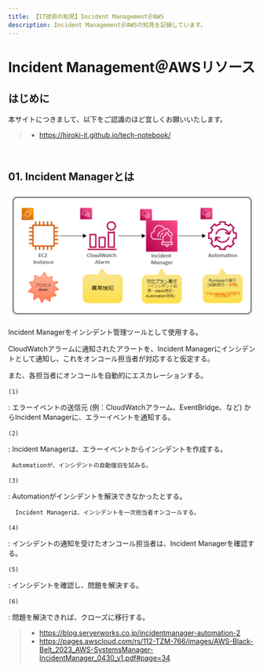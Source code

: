 ```yaml
---
title: 【IT技術の知見】Incident Management＠AWS
description: Incident Management＠AWSの知見を記録しています。
---
```


# Incident Management＠AWSリソース

## はじめに

本サイトにつきまして、以下をご認識のほど宜しくお願いいたします。

> - https://hiroki-it.github.io/tech-notebook/

<br>

## 01. Incident Managerとは

![aws_incident_manager.png](https://raw.githubusercontent.com/hiroki-it/tech-notebook-images/master/images/aws_incident_manager.png)

Incident Managerをインシデント管理ツールとして使用する。

CloudWatchアラームに通知されたアラートを、Incident Managerにインシデントとして通知し、これをオンコール担当者が対応すると仮定する。

また、各担当者にオンコールを自動的にエスカレーションする。

`(1)`

: エラーイベントの送信元 (例：CloudWatchアラーム、EventBridge、など) からIncident Managerに、エラーイベントを通知する。

`(2)`

: Incident Managerは、エラーイベントからインシデントを作成する。

     Automationが、インシデントの自動復旧を試みる。

`(3)`

: Automationがインシデントを解決できなかったとする。

      Incident Managerは、インシデントを一次担当者オンコールする。

`(4)`

: インシデントの通知を受けたオンコール担当者は、Incident Managerを確認する。

`(5)`

: インシデントを確認し、問題を解決する。

`(6)`

: 問題を解決できれば、クローズに移行する。

> - https://blog.serverworks.co.jp/incidentmanager-automation-2
> - https://pages.awscloud.com/rs/112-TZM-766/images/AWS-Black-Belt_2023_AWS-SystemsManager-IncidentManager_0430_v1.pdf#page=34

<br>
